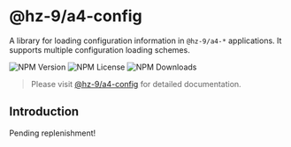 # @hz-9/a4-config

A library for loading configuration information in `@hz-9/a4-*` applications. It supports multiple configuration loading schemes.

![NPM Version][npm-version-url] ![NPM License][npm-license-url] ![NPM Downloads][npm-downloads-url]

[npm-version-url]: https://img.shields.io/npm/v/@hz-9/a4-config
[npm-license-url]: https://img.shields.io/npm/l/@hz-9/a4-config
[npm-downloads-url]: https://img.shields.io/npm/d18m/@hz-9/a4-config

> Please visit [@hz-9/a4-config](https://hz-9.github.io/a4/guide/a4-config) for detailed documentation.

## Introduction

Pending replenishment!
<!-- TODO -->
